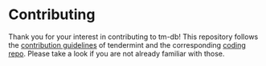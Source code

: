 # Contributing

Thank you for your interest in contributing to tm-db!
This repository follows the [contribution guidelines] of tendermint and the corresponding [coding repo].
Please take a look if you are not already familiar with those.

[contribution guidelines]: https://github.com/klyed/tendermint/blob/master/CONTRIBUTING.md
[coding repo]: https://github.com/klyed/coding
